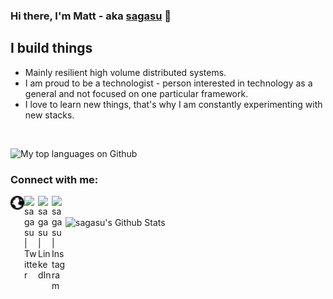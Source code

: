 ### Hi there, I'm Matt - aka [sagasu][website] 👋

## I build things
- Mainly resilient high volume distributed systems.
- I am proud to be a technologist - person interested in technology as a general and not focused on one particular framework.
- I love to learn new things, that's why I am constantly experimenting with new stacks.

<br>

![My top languages on Github](https://github-readme-stats.vercel.app/api/top-langs/?username=sagasu&hide=xml,css,html)

### Connect with me:
[<img align="left" alt="sagasu blog" width="22px" src="https://raw.githubusercontent.com/iconic/open-iconic/master/svg/globe.svg" />][website]
[<img align="left" alt="sagasu | Twitter" width="22px" src="https://cdn.jsdelivr.net/npm/simple-icons@v3/icons/twitter.svg" />][twitter]
[<img align="left" alt="sagasu | LinkedIn" width="22px" src="https://cdn.jsdelivr.net/npm/simple-icons@v3/icons/linkedin.svg" />][linkedin]
[<img align="left" alt="sagasu | Instagram" width="22px" src="https://cdn.jsdelivr.net/npm/simple-icons@v3/icons/instagram.svg" />][instagram]

<!-- [![Analytics](https://ga-beacon.appspot.com/UA-174682064-1/welcome-page)] -->
<br><br>
<img align="left" alt="sagasu's Github Stats" src="https://github-readme-stats.vercel.app/api?username=sagasu&show_icons=true&hide_border=true" />


[website]: http://kuebiko.blogspot.com/
[twitter]: https://twitter.com/kopijmateusz
[instagram]: https://www.instagram.com/shiraberu/
[linkedin]: https://linkedin.com/in/mateusz-kopij-b579981